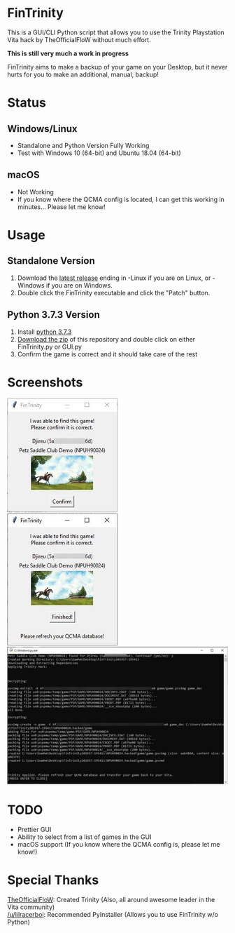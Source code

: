# FinTrinity

This is a GUI/CLI Python script that allows you to use the Trinity Playstation Vita hack by TheOfficialFloW without
much effort.

**This is still very much a work in progress**

FinTrinity aims to make a backup of your game on your Desktop, but it never hurts for you to make an additional,
manual, backup!

# Status

## Windows/Linux
* Standalone and Python Version Fully Working
* Test with Windows 10 (64-bit) and Ubuntu 18.04 (64-bit)

## macOS
* Not Working
* If you know where the QCMA config is located, I can get this working in minutes... Please let me know!

# Usage

## Standalone Version

1) Download the [latest release](https://github.com/bamhm182/FinTrinity/releases) ending in -Linux if you are on Linux,
or -Windows if you are on Windows.
2) Double click the FinTrinity executable and click the "Patch" button.

## Python 3.7.3 Version

1) Install [python 3.7.3](https://www.python.org/downloads/)  
2) [Download the zip](https://github.com/bamhm182/FinTrinity/archive/master.zip) of this repository and double click on
either FinTrinity.py or GUI.py  
3) Confirm the game is correct and it should take care of the rest

# Screenshots
![GUI Screenshot 1](resources/gui-1.jpg)
![GUI Screenshot 2](resources/gui-2.jpg)
![CLI Screenshot](resources/cli.jpg)

# TODO
* Prettier GUI
* Ability to select from a list of games in the GUI
* macOS support (If you know where the QCMA config is, please let me know!)

# Special Thanks

[TheOfficialFloW](https://github.com/theofficialflow): Created Trinity
(Also, all around awesome leader in the Vita community)  
[/u/lilracerboi](https://www.reddit.com/user/lilracerboi): Recommended PyInstaller 
(Allows you to use FinTrinity w/o Python)